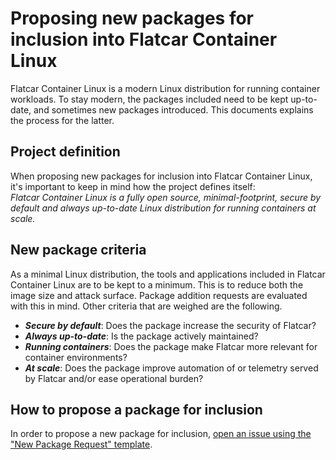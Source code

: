 # Proposing new packages for inclusion into Flatcar Container Linux

Flatcar Container Linux is a modern Linux distribution for running container workloads.
To stay modern, the packages included need to be kept up-to-date, and sometimes new packages introduced.
This documents explains the process for the latter.

## Project definition
When proposing new packages for inclusion into Flatcar Container Linux, it's important to keep in mind how the project defines itself:  
_Flatcar Container Linux is a fully open source, minimal-footprint, secure by default and always up-to-date Linux distribution for running containers at scale._

## New package criteria
As a minimal Linux distribution, the tools and applications included in Flatcar Container Linux are to be kept to a minimum.
This is to reduce both the image size and attack surface.
Package addition requests are evaluated with this in mind.
Other criteria that are weighed are the following.
- ***Secure by default***: Does the package increase the security of Flatcar?
- ***Always up-to-date***: Is the package actively maintained?
- ***Running containers***: Does the package make Flatcar more relevant for container environments?
- ***At scale***: Does the package improve automation of or telemetry served by Flatcar and/or ease operational burden?

## How to propose a package for inclusion
In order to propose a new package for inclusion, [open an issue using the "New Package Request" template](https://github.com/flatcar-linux/Flatcar/issues/new?assignees=&labels=kind%2Fnew-package&template=new-package-request.md&title=New+Package+Request%3A+%5Bpackage-name%5D).

